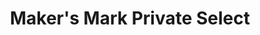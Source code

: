 ---
layout: recipe
title: Maker's Mark Private Select
category: North American
subcategory: Bourbon
aged: NAS
abv: 53.85
distillery: Maker's Mark
distillery-location: Kentucy, USA
nose:
palate:
finish:
tag:
    - bourbon
    - whiskey
---